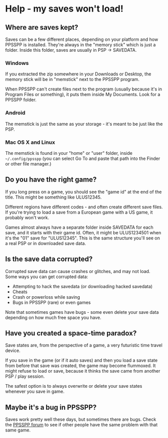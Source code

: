 # Help - my saves won't load!

## Where are saves kept?

Saves can be a few different places, depending on your platform and how PPSSPP is installed.  They're always in the "memory stick" which is just a folder.  Inside this folder, saves are usually in PSP -> SAVEDATA.

### Windows

If you extracted the zip somewhere in your Downloads or Desktop, the memory stick will be in "memstick" next to the PPSSPP program.

When PPSSPP can't create files next to the program (usually because it's in Program Files or something), it puts them inside My Documents.  Look for a PPSSPP folder.

### Android

The memstick is just the same as your storage - it's meant to be just like the PSP.

### Mac OS X and Linux

The memstick is found in your "home" or "user" folder, inside `~/.config/ppsspp` (you can select Go To and paste that path into the Finder or other file manager.)

## Do you have the right game?

If you long press on a game, you should see the "game id" at the end of the title.  This might be something like ULUS12345.

Different regions have different codes - and often create different save files.  If you're trying to load a save from a European game with a US game, it probably won't work.

Games almost always have a separate folder inside SAVEDATA for each save, and it starts with their game id.  Often, it might be ULUS1234501 when it's the "01" save for "ULUS12345".  This is the same structure you'll see on a real PSP or in downloaded save data.

## Is the save data corrupted?

Corrupted save data can cause crashes or glitches, and may not load.  Some ways you can get corrupted data:

* Attempting to hack the savedata (or downloading hacked savedata)
* Cheats
* Crash or powerloss while saving
* Bugs in PPSSPP (rare) or even games

Note that sometimes games have bugs - some even delete your save data depending on how much free space you have.

## Have you created a space-time paradox?

Save states are, from the perspective of a game, a very futuristic time travel device.

If you save in the game (or if it auto saves) and then you load a save state from before that save was created, the game may become flummoxed.  It might refuse to load or save, because it thinks the save came from another PSP / play session.

The safest option is to always overwrite or delete your save states whenever you save in game.

## Maybe it's a bug in PPSSPP?

Saves work pretty well these days, but sometimes there are bugs.  Check the [PPSSPP forum](https://forums.ppsspp.org/) to see if other people have the same problem with that same game.